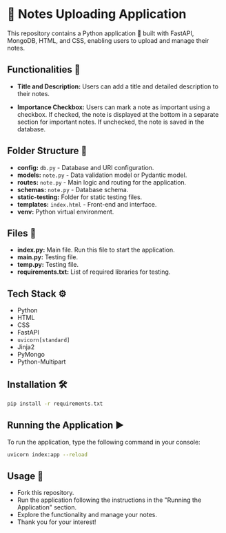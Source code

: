 # 📝 Notes Uploading Application

This repository contains a Python application 🐍 built with FastAPI, MongoDB, HTML, and CSS, enabling users to upload and manage their notes.

## Functionalities 🚀

- **Title and Description:** Users can add a title and detailed description to their notes.

- **Importance Checkbox:** Users can mark a note as important using a checkbox. If checked, the note is displayed at the bottom in a separate section for important notes. If unchecked, the note is saved in the database.

## Folder Structure 📂

- **config:** `db.py` - Database and URI configuration.
- **models:** `note.py` - Data validation model or Pydantic model.
- **routes:** `note.py` - Main logic and routing for the application.
- **schemas:** `note.py` - Database schema.
- **static-testing:** Folder for static testing files.
- **templates:** `index.html` - Front-end and interface.
- **venv:** Python virtual environment.

## Files 📄

- **index.py:** Main file. Run this file to start the application.
- **main.py:** Testing file.
- **temp.py:** Testing file.
- **requirements.txt:** List of required libraries for testing.

## Tech Stack ⚙️

- Python
- HTML
- CSS
- FastAPI
- `uvicorn[standard]`
- Jinja2
- PyMongo
- Python-Multipart

## Installation 🛠️

```bash
pip install -r requirements.txt
```
## Running the Application ▶️

To run the application, type the following command in your console:

```bash
uvicorn index:app --reload
```
## Usage 🚀
- Fork this repository.
- Run the application following the instructions in the "Running the Application" section.
- Explore the functionality and manage your notes.
- Thank you for your interest!

